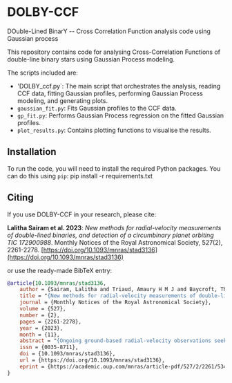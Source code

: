 # DOLBY-CCF
DOuble-Lined BinarY -- Cross Correlation Function analysis code using Gaussian process

This repository contains code for analysing Cross-Correlation Functions of double-line binary stars using Gaussian Process modeling. 

The scripts included are:

- 'DOLBY_ccf.py`: The main script that orchestrates the analysis, reading CCF data, fitting Gaussian profiles, performing Gaussian Process modeling, and generating plots.
- `gaussian_fit.py`: Fits Gaussian profiles to the CCF data.
- `gp_fit.py`: Performs Gaussian Process regression on the fitted Gaussian profiles.
- `plot_results.py`: Contains plotting functions to visualise the results.

## Installation

To run the code, you will need to install the required Python packages. You can do this using `pip`:
pip install -r requirements.txt

## Citing

If you use DOLBY-CCF in your research, please cite:

**Lalitha Sairam et al. 2023**: *New methods for radial-velocity measurements of double-lined binaries, and detection of a circumbinary planet orbiting TIC 172900988*. Monthly Notices of the Royal Astronomical Society, 527(2), 2261-2278. [https://doi.org/10.1093/mnras/stad3136](https://doi.org/10.1093/mnras/stad3136)

or use the ready-made BibTeX entry:

```bibtex
@article{10.1093/mnras/stad3136,
    author = {Sairam, Lalitha and Triaud, Amaury H M J and Baycroft, Thomas A and Orosz, Jerome and Boisse, Isabelle and Heidari, Neda and Sebastian, Daniel and Dransfield, Georgina and Martin, David V and Santerne, Alexandre and Standing, Matthew R},
    title = "{New methods for radial-velocity measurements of double-lined binaries, and detection of a circumbinary planet orbiting TIC 172900988}",
    journal = {Monthly Notices of the Royal Astronomical Society},
    volume = {527},
    number = {2},
    pages = {2261-2278},
    year = {2023},
    month = {11},
    abstract = "{Ongoing ground-based radial-velocity observations seeking to detect circumbinary planets focus on single-lined binaries even though over 9 in every 10 binary systems in the solar neighbourhood are double lined. Double-lined binaries are on average brighter, and should in principle yield more precise radial velocities. However, as the two stars orbit one another, they produce a time-varying blending of their weak spectral lines. This makes an accurate measure of radial velocities difficult, producing a typical scatter of \$10\{\\!-\\!\}15~\\rm m\\, s^\{-1\}\$. This extra noise prevents the detection of most orbiting circumbinary planets. We develop two new data-driven approaches to disentangle the two stellar components of a double-lined binary, and extract accurate and precise radial velocities. Both approaches use a Gaussian process regression, with the first one working in the spectral domain, whereas the second works on cross-correlated spectra. We apply our new methods to TIC 172900988, a proposed circumbinary system with a double-lined binary, and detect a circumbinary planet with an orbital period of \$150~\\rm d\$, different than previously proposed. We also measure a significant residual scatter, which we speculate is caused by stellar activity. We show that our two data-driven methods outperform the traditionally used TODCOR and TODMOR, for that particular binary system.}",
    issn = {0035-8711},
    doi = {10.1093/mnras/stad3136},
    url = {https://doi.org/10.1093/mnras/stad3136},
    eprint = {https://academic.oup.com/mnras/article-pdf/527/2/2261/53404012/stad3136.pdf},
}

